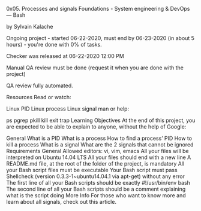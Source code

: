 0x05. Processes and signals
 Foundations - System engineering & DevOps ― Bash   

 by Sylvain Kalache

 Ongoing project - started 06-22-2020, must end by 06-23-2020 (in about 5 hours) - you're done with 0% of tasks.

 Checker was released at 06-22-2020 12:00 PM

 Manual QA review must be done (request it when you are done with the project)

 QA review fully automated.

Resources
Read or watch:

Linux PID
Linux process
Linux signal
man or help:

ps
pgrep
pkill
kill
exit
trap
Learning Objectives
At the end of this project, you are expected to be able to explain to anyone, without the help of Google:

General
What is a PID
What is a process
How to find a process’ PID
How to kill a process
What is a signal
What are the 2 signals that cannot be ignored
Requirements
General
Allowed editors: vi, vim, emacs
All your files will be interpreted on Ubuntu 14.04 LTS
All your files should end with a new line
A README.md file, at the root of the folder of the project, is mandatory
All your Bash script files must be executable
Your Bash script must pass Shellcheck (version 0.3.3-1~ubuntu14.04.1 via apt-get) without any error
The first line of all your Bash scripts should be exactly #!/usr/bin/env bash
The second line of all your Bash scripts should be a comment explaining what is the script doing
More Info
For those who want to know more and learn about all signals, check out this article.